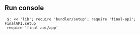 Run console
-----------

     $: << 'lib'; require 'bundler/setup'; require 'final-api'; FinalAPI.setup
     require 'final-api/app'



